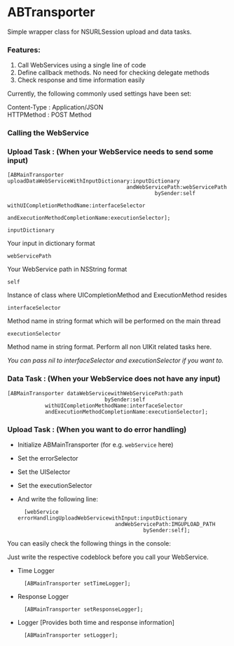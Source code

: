 # ABTransporter
Simple wrapper class for NSURLSession upload and data tasks.

### Features:

1. Call WebServices using a single line of code
2. Define callback methods. No need for checking delegate methods
3. Check response and time information easily

Currently, the following commonly used settings have been set:

Content-Type : Application/JSON    
HTTPMethod : POST Method

### Calling the WebService

### Upload Task : (When your WebService needs to send some input)

	[ABMainTransporter uploadDataWebServiceWithInputDictionary:inputDictionary
                                          andWebServicePath:webServicePath
                                                   bySender:self
                                 withUICompletionMethodName:interfaceSelector
                           andExecutionMethodCompletionName:executionSelector];

``inputDictionary``

Your input in dictionary format

``webServicePath``

Your WebService path in NSString format

``self``

Instance of class where UICompletionMethod and ExecutionMethod resides

``interfaceSelector``

Method name in string format which will be performed on the main thread

``executionSelector``

Method name in string format. Perform all non UIKit related tasks here.

_You can pass nil to interfaceSelector and executionSelector if you want to._

### Data Task : (When your WebService does not have any input)


	[ABMainTransporter dataWebServicewithWebServicePath:path
                                   bySender:self
 				withUICompletionMethodName:interfaceSelector
                andExecutionMethodCompletionName:executionSelector];
                
### Upload Task : (When you want to do error handling)


- Initialize ABMainTransporter (for e.g. ``webService`` here)

- Set the errorSelector

- Set the UISelector

- Set the executionSelector

- And write the following line:

		[webService errorHandlingUploadWebServicewithInput:inputDictionary
                                     andWebServicePath:IMGUPLOAD_PATH
                                              bySender:self];

You can easily check the following things in the console:

Just write the respective codeblock before you call your WebService.

- Time Logger

		[ABMainTransporter setTimeLogger];

- Response Logger

		[ABMainTransporter setResponseLogger];
        
- Logger [Provides both time and response information]

		[ABMainTransporter setLogger];





